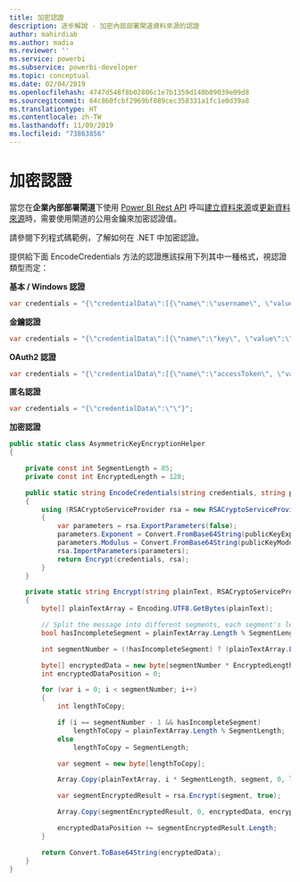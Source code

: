 ```yaml
---
title: 加密認證
description: 逐步解說 - 加密內部部署閘道資料來源的認證
author: mahirdiab
ms.author: madia
ms.reviewer: ''
ms.service: powerbi
ms.subservice: powerbi-developer
ms.topic: conceptual
ms.date: 02/04/2019
ms.openlocfilehash: 4747d548f8b02806c1e7b1359d140b09039e09d8
ms.sourcegitcommit: 64c860fcbf2969bf089cec358331a1fc1e0d39a8
ms.translationtype: HT
ms.contentlocale: zh-TW
ms.lasthandoff: 11/09/2019
ms.locfileid: "73863856"
---
```

# <a name="encrypt-credentials"></a>加密認證

當您在**企業內部部署閘道**下使用 [Power BI Rest API](https://docs.microsoft.com/rest/api/power-bi/) 呼叫[建立資料來源](https://docs.microsoft.com/rest/api/power-bi/gateways/createdatasource)或[更新資料來源](https://docs.microsoft.com/rest/api/power-bi/gateways/updatedatasource)時，需要使用閘道的公用金鑰來加密認證值。

請參閱下列程式碼範例，了解如何在 .NET 中加密認證。

提供給下面 EncodeCredentials 方法的認證應該採用下列其中一種格式，視認證類型而定：

**基本 / Windows 認證**

```csharp
var credentials = "{\"credentialData\":[{\"name\":\"username\", \"value\":\"john\"},{\"name\":\"password\", \"value\":\"*****\"}]}";
```

**金鑰認證**

```csharp
var credentials = "{\"credentialData\":[{\"name\":\"key\", \"value\":\"ec....LA=\"}]}";
```

**OAuth2 認證**

```csharp
var credentials = "{\"credentialData\":[{\"name\":\"accessToken\", \"value\":\"eyJ0....fwtQ\"}]}";
```

**匿名認證**

```csharp
var credentials = "{\"credentialData\":\"\"}";
```

**加密認證**

```csharp
public static class AsymmetricKeyEncryptionHelper
{

    private const int SegmentLength = 85;
    private const int EncryptedLength = 128;

    public static string EncodeCredentials(string credentials, string publicKeyExponent, string publicKeyModulus)
    {
        using (RSACryptoServiceProvider rsa = new RSACryptoServiceProvider(EncryptedLength * 8))
        {
            var parameters = rsa.ExportParameters(false);
            parameters.Exponent = Convert.FromBase64String(publicKeyExponent);
            parameters.Modulus = Convert.FromBase64String(publicKeyModulus);
            rsa.ImportParameters(parameters);
            return Encrypt(credentials, rsa);
        }
    }

    private static string Encrypt(string plainText, RSACryptoServiceProvider rsa)
    {
        byte[] plainTextArray = Encoding.UTF8.GetBytes(plainText);

        // Split the message into different segments, each segment's length is 85. So the result may be 85,85,85,20.
        bool hasIncompleteSegment = plainTextArray.Length % SegmentLength != 0;

        int segmentNumber = (!hasIncompleteSegment) ? (plainTextArray.Length / SegmentLength) : ((plainTextArray.Length / SegmentLength) + 1);

        byte[] encryptedData = new byte[segmentNumber * EncryptedLength];
        int encryptedDataPosition = 0;

        for (var i = 0; i < segmentNumber; i++)
        {
            int lengthToCopy;

            if (i == segmentNumber - 1 && hasIncompleteSegment)
                lengthToCopy = plainTextArray.Length % SegmentLength;
            else
                lengthToCopy = SegmentLength;

            var segment = new byte[lengthToCopy];

            Array.Copy(plainTextArray, i * SegmentLength, segment, 0, lengthToCopy);

            var segmentEncryptedResult = rsa.Encrypt(segment, true);

            Array.Copy(segmentEncryptedResult, 0, encryptedData, encryptedDataPosition, segmentEncryptedResult.Length);

            encryptedDataPosition += segmentEncryptedResult.Length;
        }

        return Convert.ToBase64String(encryptedData);
    }
}
```
